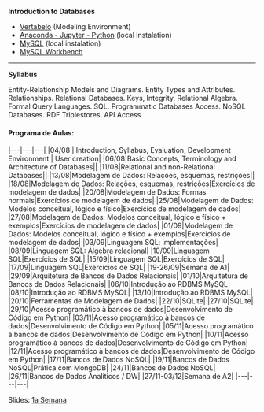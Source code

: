 **Introduction to Databases**


- [Vertabelo](https://www.vertabelo.com/) (Modeling Environment)
- [Anaconda - Jupyter - Python](https://www.anaconda.com/products/individual)&nbsp;(local instalation)
- [MySQL](https://dev.mysql.com/downloads/installer/) (local instalation)
- [MySQL Workbench](https://www.mysql.com/products/workbench/)

****

**Syllabus**

Entity-Relationship Models and Diagrams. Entity Types and Attributes. Relationships. Relational Databases. Keys, Integrity. Relational Algebra. Formal Query Languages. SQL. Programmatic Databases Access. NoSQL Databases. RDF Triplestores. API Access

#### Programa de Aulas:

|---|---|---|
|04/08 | Introduction, Syllabus, Evaluation, Development Environment | User creation|
|06/08|Basic Concepts, Terminology and Architecture of Databases||
|11/08|Relational and non-Relational Databases||
|13/08|Modelagem de Dados: Relações, esquemas, restrições||
|18/08|Modelagem de Dados: Relações, esquemas, restrições|Exercícios de modelagem de dados|
|20/08|Modelagem de Dados: Formas normais|Exercícios de modelagem de dados|
|25/08|Modelagem de Dados: Modelos conceitual, lógico e físico|Exercícios de modelagem de dados|
|27/08|Modelagem de Dados: Modelos conceitual, lógico e físico + exemplos|Exercícios de modelagem de dados|
|01/09|Modelagem de Dados: Modelos conceitual, lógico e físico + exemplos|Exercícios de modelagem de dados|
|03/09|Linguagem SQL: implementações|
|08/09|Linguagem SQL: Álgebra relacional|
|10/09|Linguagem SQL|Exercícios de SQL|
|15/09|Linguagem SQL|Exercícios de SQL|
|17/09|Linguagem SQL|Exercícios de SQL|
|19-26/09|Semana de A1|
|29/09|Arquitetura de Bancos de Dados Relacionais|
|01/10|Arquitetura de Bancos de Dados Relacionais|
|06/10|Introdução ao RDBMS MySQL|
|08/10|Introdução ao RDBMS MySQL|
|13/10|Introdução ao RDBMS MySQL|
|20/10|Ferramentas de Modelagem de Dados|
|22/10|SQLite|
|27/10|SQLite|
|29/10|Acesso programático à bancos de dados|Desenvolvimento de Código em Python|
|03/11|Acesso programático à bancos de dados|Desenvolvimento de Código em Python|
|05/11|Acesso programático à bancos de dados|Desenvolvimento de Código em Python|
|10/11|Acesso programático à bancos de dados|Desenvolvimento de Código em Python|
|12/11|Acesso programático à bancos de dados|Desenvolvimento de Código em Python|
|17/11|Bancos de Dados NoSQL|
|19/11|Bancos de Dados NoSQL|Prática com MongoDB|
|24/11|Bancos de Dados NoSQL|
|26/11|Bancos de Dados Analíticos / DW|
|27/11-03/12|Semana de A2|
|---|---|---|


Slides:
[1a Semana](https://drive.google.com/file/d/1SpwOu1xT19FObPFcxaY_XPYw4gbYU9Lk/view?usp=sharing)  

